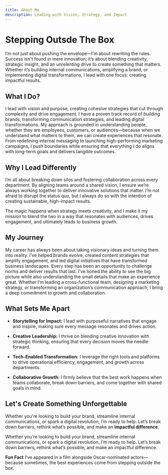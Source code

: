 ```yaml
---
title: About Me
description: Leading with Vision, Strategy, and Impact
---
```

# Stepping Outsde The Box

I’m not just about pushing the envelope—I’m about rewriting the rules. Success isn't found in mere innovation; it’s about blending creativity, strategic insight, and an unrelenting drive to create something that matters. Whether it’s building internal communications, amplifying a brand, or implementing digital transformations, I lead with one focus: creating impactful results.

## What I Do?

I lead with vision and purpose, creating cohesive strategies that cut through complexity and drive engagement. I have a proven track record of building brands, transforming communication strategies, and leading digital transformations. My approach is grounded in understanding people, whether they are employees, customers, or audiences—because when we understand what matters to them, we can create experiences that resonate. From redefining internal messaging to launching high-performing marketing campaigns, I push boundaries while ensuring that everything I do aligns with long-term goals and delivers tangible outcomes.

## Why I Lead Differently

I’m all about breaking down silos and fostering collaboration across every department. By aligning teams around a shared vision, I ensure we’re always working together to deliver innovative solutions that matter. I’m not afraid to disrupt the status quo, but I always do so with the intention of creating sustainable, high-impact results.

The magic happens when strategy meets creativity, and I make it my mission to blend the two in a way that resonates with audiences, drives engagement, and ultimately leads to business growth.

## My Journey

My career has always been about taking visionary ideas and turning them into reality. I’ve helped brands evolve, created content strategies that amplify engagement, and led digital initiatives that have transformed business landscapes. Every step has been an opportunity to challenge norms and deliver results that last. I’ve honed the ability to see the big picture while also understanding the small details that make an experience great. Whether I’m leading a cross-functional team, designing a marketing strategy, or transforming an organization’s communication approach, I bring a deep commitment to growth and collaboration.

## What Sets Me Apart

*   **Storytelling for Impact:** I lead with purposeful narratives that engage and inspire, making sure every message resonates and drives action.
    
*   **Creative Leadership:** I thrive on blending creative innovation with strategic thinking, ensuring that every decision moves the needle forward.
    
*   **Tech-Enabled Transformation:** I leverage the right tools and platforms to drive operational efficiency, engagement, and growth across departments.
    
*   **Collaborative Growth:** I firmly believe that the best work happens when teams collaborate, break down barriers, and come together with shared goals in mind.
    

## Let's Create Something Unforgettable

Whether you're looking to build your brand, streamline internal communications, or spark a digital revolution, I’m ready to help. Let’s break down barriers, rethink what’s possible, and make an **impactful difference**.

Whether you're looking to build your brand, streamline internal communications, or spark a digital revolution, I’m ready to help. Let’s break down barriers, rethink what’s possible, and make an impactful difference.

**Fun Fact** I’ve appeared in a film alongside Oscar-nominated actors—because sometimes, the best experiences come from stepping outside the box.